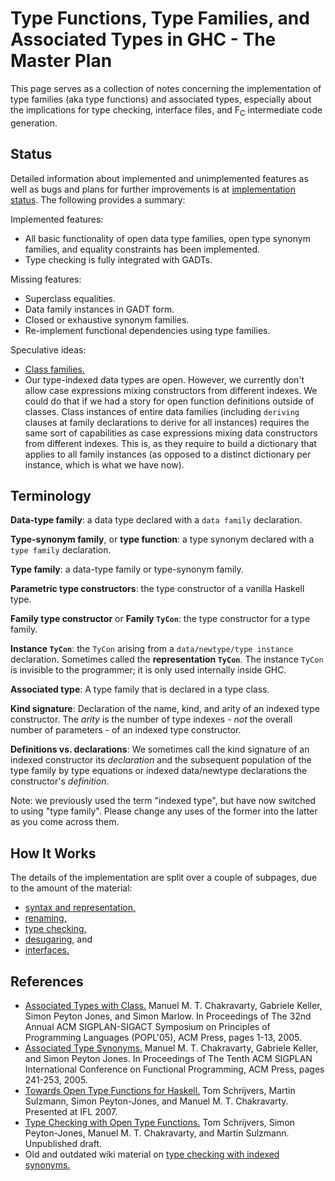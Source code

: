 # Type Functions, Type Families, and Associated Types in GHC - The Master Plan


This page serves as a collection of notes concerning the implementation of type families (aka type functions) and associated types, especially about the implications for type checking, interface files, and F<sub>C</sub> intermediate code generation.

## Status


Detailed information about implemented and unimplemented features as well as bugs and plans for further improvements is at [implementation status](type-functions-status).  The following provides a summary:


Implemented features:

- All basic functionality of open data type families, open type synonym families, and equality constraints has been implemented.
- Type checking is fully integrated with GADTs.


Missing features:

- Superclass equalities.
- Data family instances in GADT form.
- Closed or exhaustive synonym families.
- Re-implement functional dependencies using type families.


Speculative ideas:

- [Class families.](type-functions/class-families)
- Our type-indexed data types are open.  However, we currently don't allow case expressions mixing constructors from different indexes.  We could do that if we had a story for open function definitions outside of classes.  Class instances of entire data families (including `deriving` clauses at family declarations to derive for all instances) requires the same sort of capabilities as case expressions mixing data constructors from different indexes.  This is, as they require to build a dictionary that applies to all family instances (as opposed to a distinct dictionary per instance, which is what we have now).

## Terminology

**Data-type family**: a data type declared with a `data family` declaration.

**Type-synonym family**, or **type function**: a type synonym declared with a `type family` declaration.

**Type family**: a data-type family or type-synonym family.

**Parametric type constructors**: the type constructor of a vanilla Haskell type.

**Family type constructor** or **Family `TyCon`**: the type constructor for a type family.

**Instance `TyCon`**: the `TyCon` arising from a `data/newtype/type instance` declaration.  Sometimes called the **representation `TyCon`**.  The instance `TyCon` is invisible to the programmer; it is only used internally inside GHC.  

**Associated type**: A type family that is declared in a type class.

**Kind signature**: Declaration of the name, kind, and arity of an indexed type constructor.  The *arity* is the number of type indexes - *not* the overall number of parameters - of an indexed type constructor.

**Definitions vs. declarations**: We sometimes call the kind signature of an indexed constructor its *declaration* and the subsequent population of the type family by type equations or indexed data/newtype declarations the constructor's *definition*.


Note: we previously used the term "indexed type", but have now switched to using "type family".  Please change any  uses of the former into the latter as you come across them.

## How It Works


The details of the implementation are split over a couple of subpages, due to the amount of the material:

- [syntax and representation,](type-functions-syntax)
- [renaming,](type-functions-renaming)
- [type checking,](type-functions-type-checking)
- [desugaring,](type-functions-core) and
- [interfaces.](type-functions-iface)

## References

- [ Associated Types with Class.](http://www.cse.unsw.edu.au/~chak/papers/CKPM05.html) Manuel M. T. Chakravarty, Gabriele Keller, Simon Peyton Jones, and Simon Marlow. In Proceedings of The 32nd Annual ACM SIGPLAN-SIGACT Symposium on Principles of Programming Languages (POPL'05), ACM Press, pages 1-13, 2005.
- [ Associated Type Synonyms.](http://www.cse.unsw.edu.au/~chak/papers/CKP05.html) Manuel M. T. Chakravarty, Gabriele Keller, and Simon Peyton Jones. In Proceedings of The Tenth ACM SIGPLAN International Conference on Functional Programming, ACM Press, pages 241-253, 2005.
- [ Towards Open Type Functions for Haskell.](http://www.cse.unsw.edu.au/~chak/papers/SSPC07.html) Tom Schrijvers, Martin Sulzmann, Simon Peyton-Jones, and Manuel M. T. Chakravarty. Presented at IFL 2007.
- [ Type Checking with Open Type Functions.](http://www.cse.unsw.edu.au/~chak/papers/SPCS08.html) Tom Schrijvers, Simon Peyton-Jones, Manuel M. T. Chakravarty, and Martin Sulzmann. Unpublished draft.
- Old and outdated wiki material on [type checking with indexed synonyms.](type-functions-syn-tc)